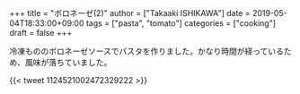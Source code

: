 +++
title = "ボロネーゼ(2)"
author = ["Takaaki ISHIKAWA"]
date = 2019-05-04T18:33:00+09:00
tags = ["pasta", "tomato"]
categories = ["cooking"]
draft = false
+++

冷凍もののボロネーゼソースでパスタを作りました。かなり時間が経っているため、風味が落ちていました。

{{< tweet 1124521002472329222 >}}
